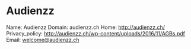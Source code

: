 
# Audienzz

Name: Audienzz
Domain: audienzz.ch
Home: http://audienzz.ch/
Privacy_policy: http://audienzz.ch/wp-content/uploads/2016/11/AGBs.pdf
Email: welcome@audienzz.ch

